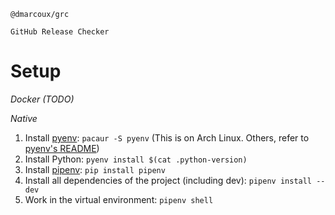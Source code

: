 ```
@dmarcoux/grc

GitHub Release Checker
```

# Setup

*Docker (TODO)*

*Native*

1. Install [pyenv](https://github.com/pyenv/pyenv): `pacaur -S pyenv` (This is on Arch Linux. Others, refer to [pyenv's README](https://github.com/pyenv/pyenv/blob/master/README.md))
2. Install Python: `pyenv install $(cat .python-version)`
3. Install [pipenv](https://github.com/kennethreitz/pipenv): `pip install pipenv`
4. Install all dependencies of the project (including dev): `pipenv install --dev`
5. Work in the virtual environment: `pipenv shell`
